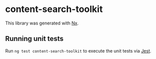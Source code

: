 <!-- gitbook-ignore -->

# content-search-toolkit

This library was generated with [Nx](https://nx.dev).

## Running unit tests

Run `ng test content-search-toolkit` to execute the unit tests via [Jest](https://jestjs.io).
